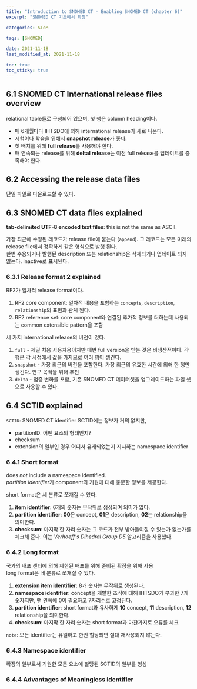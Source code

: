 ```yaml
---
title: "Introduction to SNOMED CT - Enabling SNOMED CT (chapter 6)"
excerpt: "SNOMED CT 기초에서 확장"

categories: SToM

tags: [SNOMED]

date: 2021-11-18
last_modified_at: 2021-11-18

toc: true
toc_sticky: true
---
```


## 6.1 SNOMED CT International release files overview

relational table들로 구성되어 있으며, 첫 행은 column heading이다.  

* 매 6개월마다 IHTSDO에 의해 international release가 새로 나온다.
* 시험이나 학습을 위해서 **snapshot release**가 좋다.
* 첫 배치를 위해 **full release**를 사용해야 한다.
* 매 연속되는 release를 위해 **deltal release**는 이전 full release를 업데이트를 충족해야 한다.  

## 6.2 Accessing the release data files

단일 파일로 다운로드할 수 있다.

## 6.3 SNOMED CT data files explained

**tab-delimited UTF-8 encoded text files**: this is not the same as ASCII.  

가장 최근에 수정된 레코드가 release file에 붙는다 (`append`). 그 레코드는 모든 미래의 release file에서 정확하게 같은 형식으로 발행 된다.  
한번 수용되거나 발행된 description 또는 relationship은 삭제되거나 업데이트 되지 않는다. inactive로 표시된다.  

### 6.3.1 Release format 2 explained

RF2가 일차적 release format이다.  

1. RF2 core component: 일차적 내용을 포함하는 `concepts`, `description`, `relationship`의 표현과 관계 된다.
2. RF2 reference set: core component와 연결된 추가적 정보를 더하는데 사용되는 common extensible pattern을 포함

세 가지 international release의 버전이 있다.  

1. `full` - 제일 처음 사용자용이지만 매번 full version을 받는 것은 비생산적이다. 각 행은 각 시점에서 값을 가지므로 여러 행이 생긴다.
2. `snapshot` - 가장 최근의 버전을 포함한다. 가장 최근의 유효한 시간에 의해 한 행만 생긴다. 연구 목적을 위해 추천
3. `delta` -  점증 변화를 포함, 기존 SNOMED CT 데이터셋을 업그레이드하는 파일 셋으로 사용할 수 있다.

## 6.4 SCTID explained

`SCTID`: SNOMED CT identifier
SCTID에는 정보가 거의 없지만,

* partitionID: 어떤 요소의 형태인지?
* checksum
* extension의 일부인 경우 어디서 유래되었는지 지시하는 namespace identifier

### 6.4.1 Short format

does *not* include a namespace identified.  
*partition identifier*가 component의 기원에 대해 충분한 정보를 제공한다.  

short format은 세 분류로 쪼개질 수 있다.  

1. **item identifier**: 6개의 숫자는 무작위로 생성되며 의미가 없다.
2. **partition identifier**: **00**은 concept, **01**은 description, **02**는 relationship을 의미한다.
3. **checksum**: 마지막 한 자리 숫자는 그 코드가 전부 받아들여질 수 있는가 없는가를 체크해 준다. 이는 *Verhoeff's Dihedral Group D5* 알고리즘을 사용했다.

### 6.4.2 Long format

국가의 배포 센터에 의해 제한된 배포를 위해 준비된 확장을 위해 사용  
long format은 네 분류로 쪼개질 수 있다.  

1. **extension item identifier**: 8개 숫자는 무작위로 생성된다.
2. **namespace identifier**: concept을 개발한 조직에 대해 IHTSDO가 부과한 7개 숫자지만, 맨 왼쪽에 0이 필요하고 7자리수로 고정된다.
3. **partition identifier**: short format과 유사하게 **10** concept, **11** description, **12** relationship을 의미한다.
4. **checksum**: 마지막 한 자리 숫자는 short format과 마찬가지로 오류를 체크

`note`: 모든 identifier는 유일하고 한번 할당되면 절대 재사용되지 않는다.  

### 6.4.3 Namespace identifier

확장의 일부로서 기원한 모든 요소에 할당된 SCTID의 일부를 형성

### 6.4.4 Advantages of Meaningless identifier
